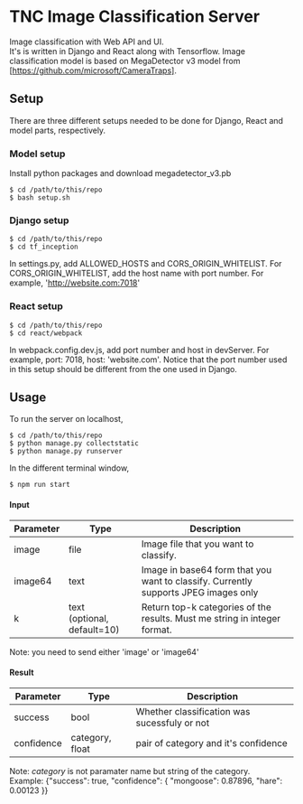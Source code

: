 # TNC Image Classification Server
Image classification with Web API and UI.<br>
It's is written in Django and React along with Tensorflow. Image classification model is based on MegaDetector v3 model from [https://github.com/microsoft/CameraTraps].

## Setup
There are three different setups needed to be done for Django, React and model parts, respectively.

### Model setup
Install python packages and download megadetector_v3.pb
```
$ cd /path/to/this/repo
$ bash setup.sh
```

### Django setup
```
$ cd /path/to/this/repo
$ cd tf_inception
```
In settings.py, add ALLOWED_HOSTS and CORS_ORIGIN_WHITELIST. For CORS_ORIGIN_WHITELIST, add the host name with port number. For example, 'http://website.com:7018'

### React setup
```
$ cd /path/to/this/repo
$ cd react/webpack
```
In webpack.config.dev.js, add port number and host in devServer. For example, port: 7018, host: 'website.com'. Notice that the port number used in this setup should be different from the one used in Django.


## Usage

To run the server on localhost,

```
$ cd /path/to/this/repo
$ python manage.py collectstatic
$ python manage.py runserver
```

In the different terminal window,
```
$ npm run start
```


#### Input
Parameter | Type                           | Description
--------- | ------------------------------ | -----------------------------------------------------------------------------------
image     | file                           | Image file that you want to classify.
image64   | text                           | Image in base64 form that you want to classify. Currently supports JPEG images only
k         | text<br>(optional, default=10) | Return top-k categories of the results. Must me string in integer format.

Note: you need to send either 'image' or 'image64'

#### Result
Parameter    | Type                | Description
------------ | ------------------- | --------------------------------------------
success      | bool                | Whether classification was sucessfuly or not
confidence   | category, float     | pair of category and it's confidence

Note: *category* is not paramater name but string of the category.<br>
Example:  {"success": true, "confidence": {  "mongoose": 0.87896, "hare": 0.00123 }}
